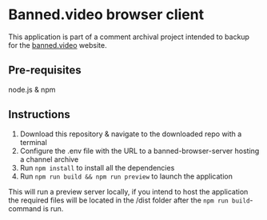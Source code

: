 # Banned.video browser client
This application is part of a comment archival project intended to backup for the [banned.video](https://banned.video) website.

## Pre-requisites
node.js & npm

## Instructions
1. Download this repository & navigate to the downloaded repo with a terminal
2. Configure the .env file with the URL to a banned-browser-server hosting a channel archive
3. Run `npm install` to install all the dependencies
4. Run `npm run build && npm run preview` to launch the application

This will run a preview server locally, if you intend to host the application the required files
will be located in the /dist folder after the `npm run build`-command is run.
